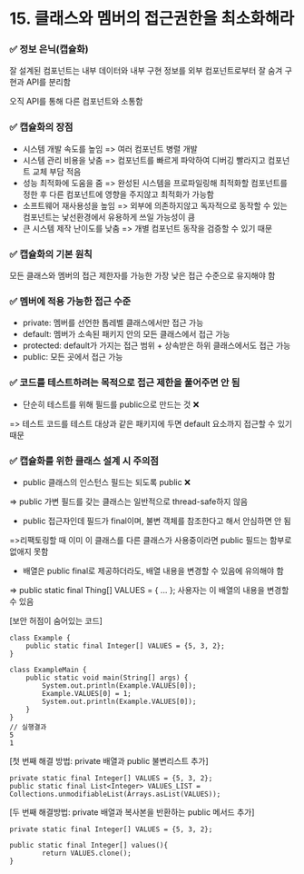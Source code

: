 # 15. 클래스와 멤버의 접근권한을 최소화해라

### ✅ 정보 은닉(캡슐화)

잘 설계된 컴포넌트는 내부 데이터와 내부 구현 정보를 외부 컴포넌트로부터 잘 숨겨 구현과 API를 분리함

오직 API를 통해 다른 컴포넌트와 소통함


### ✅ 캡슐화의 장점
- 시스템 개발 속도를 높임 => 여러 컴포넌트 병렬 개발
- 시스템 관리 비용을 낮춤 => 컴포넌트를 빠르게 파악하여 디버깅 빨라지고 컴포넌트 교체 부담 적음
- 성능 최적화에 도움을 줌 => 완성된 시스템을 프로파일링해 최적화할 컴포넌트를 정한 후 다른 컴포넌트에 영향을 주지않고 최적화가 가능함
- 소프트웨어 재사용성을 높임 => 외부에 의존하지않고 독자적으로 동작할 수 있는 컴포넌트는 낯선환경에서 유용하게 쓰일 가능성이 큼
- 큰 시스템 제작 난이도를 낮춤 => 개별 컴포넌트 동작을 검증할 수 있기 때문


### ✅ 캡슐화의 기본 원칙
모든 클래스와 멤버의 접근 제한자를 가능한 가장 낮은 접근 수준으로 유지해야 함

### ✅ 멤버에 적용 가능한 접근 수준
- private: 멤버를 선언한 톱레벨 클래스에서만 접근 가능
- default: 멤버가 소속된 패키지 안의 모든 클래스에서 접근 가능
- protected: default가 가지는 접근 범위 + 상속받은 하위 클래스에서도 접근 가능
- public: 모든 곳에서 접근 가능


### ✅ 코드를 테스트하려는 목적으로 접근 제한을 풀어주면 안 됨
- 단순히 테스트를 위해 필드를 public으로 만드는 것 ❌

=> 테스트 코드를 테스트 대상과 같은 패키지에 두면 default 요소까지 접근할 수 있기 때문


### ✅ 캡슐화를 위한 클래스 설계 시 주의점
- public 클래스의 인스턴스 필드는 되도록 public ❌

=> public 가변 필드를 갖는 클래스는 일반적으로 thread-safe하지 않음


- public 접근자인데 필드가 final이며, 불변 객체를 참조한다고 해서 안심하면 안 됨


=>리팩토링할 때 이미 이 클래스를 다른 클래스가 사용중이라면 public 필드는 함부로 없애지 못함


- 배열은 public final로 제공하더라도, 배열 내용을 변경할 수 있음에 유의해야 함


=> public static final Thing[] VALUES = { ... };
사용자는 이 배열의 내용을 변경할 수 있음

[보안 허점이 숨어있는 코드]
```
class Example {
    public static final Integer[] VALUES = {5, 3, 2};
}

class ExampleMain {
    public static void main(String[] args) {
        System.out.println(Example.VALUES[0]);
        Example.VALUES[0] = 1;
        System.out.println(Example.VALUES[0]);
    }
}
// 실행결과
5
1
```

[첫 번째 해결 방법: private 배열과 public 불변리스트 추가]
```
private static final Integer[] VALUES = {5, 3, 2};
public static final List<Integer> VALUES_LIST = Collections.unmodifiableList(Arrays.asList(VALUES));
```

[두 번째 해결방법: private 배열과 복사본을 반환하는 public 메서드 추가]
```
private static final Integer[] VALUES = {5, 3, 2};
    
public static final Integer[] values(){
	    return VALUES.clone();
}
```


